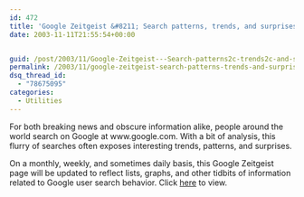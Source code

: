 ```yaml
---
id: 472
title: 'Google Zeitgeist &#8211; Search patterns, trends, and surprises according to Google'
date: 2003-11-11T21:55:54+00:00


guid: /post/2003/11/Google-Zeitgeist---Search-patterns2c-trends2c-and-surprises-according-to-Google.aspx
permalink: /2003/11/google-zeitgeist-search-patterns-trends-and-surprises-according-to-google/
dsq_thread_id:
  - "78675095"
categories:
  - Utilities
---
```

<body xmlns="http://www.w3.org/1999/xhtml">
    <div class="Section1">
        <p class="MsoPlainText">
            For both breaking news and obscure information alike, people around the world search
            on Google at www.google.com. With a bit of analysis, this flurry of searches often
            exposes interesting trends, patterns, and surprises.
        </p>
        <p class="MsoPlainText">
            On a monthly, weekly, and sometimes daily basis, this Google Zeitgeist page will be
            updated to reflect lists, graphs, and other tidbits of information related to Google
            user search behavior. Click <a href="http://www.google.com/press/zeitgeist.html">here</a> to
            view.
        </p>
    </div>
</body>